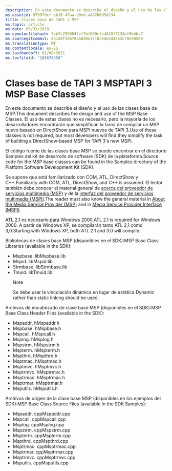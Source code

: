 ```yaml
---
description: En este documento se describe el diseño y el uso de las clases base de MSP. El uso de estas clases no es necesario, pero la mayoría de los desarrolladores encontrarán que simplifican la tarea de crear un MSP basado en DirectShow para TAPI 3S New MSPI.
ms.assetid: 97597dcf-eb18-47aa-b0ed-a43286d5d134
title: Clases base de TAPI 3 MSP
ms.topic: article
ms.date: 05/31/2018
ms.openlocfilehash: 7eb7c7958847ef7bf699cfe4810f7133ef0b4bc7
ms.sourcegitcommit: 831e8f3db78ab820e1710cede244553c70e50500
ms.translationtype: MT
ms.contentlocale: es-ES
ms.lasthandoff: 01/08/2021
ms.locfileid: "105678358"
---
```

# <a name="tapi-3-msp-base-classes"></a><span data-ttu-id="cc58b-104">Clases base de TAPI 3 MSP</span><span class="sxs-lookup"><span data-stu-id="cc58b-104">TAPI 3 MSP Base Classes</span></span>

<span data-ttu-id="cc58b-105">En este documento se describe el diseño y el uso de las clases base de MSP.</span><span class="sxs-lookup"><span data-stu-id="cc58b-105">This document describes the design and use of the MSP Base Classes.</span></span> <span data-ttu-id="cc58b-106">El uso de estas clases no es necesario, pero la mayoría de los desarrolladores encontrarán que simplifican la tarea de compilar un MSP nuevo basado en DirectShow para MSPI nuevos de TAPI 3.</span><span class="sxs-lookup"><span data-stu-id="cc58b-106">Use of these classes is not required, but most developers will find they simplify the task of building a DirectShow-based MSP for TAPI 3's new MSPI.</span></span>

<span data-ttu-id="cc58b-107">El código fuente de las clases base MSP se puede encontrar en el directorio Samples del kit de desarrollo de software (SDK) de la plataforma.</span><span class="sxs-lookup"><span data-stu-id="cc58b-107">Source code for the MSP base classes can be found in the Samples directory of the Platform Software Development Kit (SDK).</span></span>

<span data-ttu-id="cc58b-108">Se supone que está familiarizado con COM, ATL, DirectShow y C++.</span><span class="sxs-lookup"><span data-stu-id="cc58b-108">Familiarity with COM, ATL, DirectShow, and C++ is assumed.</span></span> <span data-ttu-id="cc58b-109">El lector también debe conocer el material general de [acerca del proveedor de servicios multimedia (MSP)](about-the-media-service-provider-msp-.md) y de la [interfaz del proveedor de servicios multimedia (MSPI)](media-service-provider-interface-mspi-.md).</span><span class="sxs-lookup"><span data-stu-id="cc58b-109">The reader must also know the general material in [About the Media Service Provider (MSP)](about-the-media-service-provider-msp-.md) and in [Media Service Provider Interface (MSPI)](media-service-provider-interface-mspi-.md).</span></span>

<span data-ttu-id="cc58b-110">ATL 2,1 es necesario para Windows 2000.</span><span class="sxs-lookup"><span data-stu-id="cc58b-110">ATL 2.1 is required for Windows 2000.</span></span> <span data-ttu-id="cc58b-111">A partir de Windows XP, se compilarán tanto ATL 2,1 como 3,0.</span><span class="sxs-lookup"><span data-stu-id="cc58b-111">Starting with Windows XP, both ATL 2.1 and 3.0 will compile.</span></span>

<span data-ttu-id="cc58b-112">Bibliotecas de clases base MSP (disponibles en el SDK):</span><span class="sxs-lookup"><span data-stu-id="cc58b-112">MSP Base Class Libraries (available in the SDK):</span></span>

-   <span data-ttu-id="cc58b-113">Mspbase. lib</span><span class="sxs-lookup"><span data-stu-id="cc58b-113">Mspbase.lib</span></span>
-   <span data-ttu-id="cc58b-114">Mspid. lib</span><span class="sxs-lookup"><span data-stu-id="cc58b-114">Mspid.lib</span></span>
-   <span data-ttu-id="cc58b-115">Strmbase. lib</span><span class="sxs-lookup"><span data-stu-id="cc58b-115">Strmbase.lib</span></span>
-   <span data-ttu-id="cc58b-116">Tmuid. lib</span><span class="sxs-lookup"><span data-stu-id="cc58b-116">Tmuid.lib</span></span>
    > [!Note]  
    > <span data-ttu-id="cc58b-117">Se debe usar la vinculación dinámica en lugar de estática.</span><span class="sxs-lookup"><span data-stu-id="cc58b-117">Dynamic rather than static linking should be used.</span></span>

     

<span data-ttu-id="cc58b-118">Archivos de encabezado de clase base MSP (disponibles en el SDK):</span><span class="sxs-lookup"><span data-stu-id="cc58b-118">MSP Base Class Header Files (available in the SDK):</span></span>

-   <span data-ttu-id="cc58b-119">Mspaddr. h</span><span class="sxs-lookup"><span data-stu-id="cc58b-119">Mspaddr.h</span></span>
-   <span data-ttu-id="cc58b-120">Mspbase. h</span><span class="sxs-lookup"><span data-stu-id="cc58b-120">Mspbase.h</span></span>
-   <span data-ttu-id="cc58b-121">Mspcall. h</span><span class="sxs-lookup"><span data-stu-id="cc58b-121">Mspcall.h</span></span>
-   <span data-ttu-id="cc58b-122">Msplog. h</span><span class="sxs-lookup"><span data-stu-id="cc58b-122">Msplog.h</span></span>
-   <span data-ttu-id="cc58b-123">Mspstrm. h</span><span class="sxs-lookup"><span data-stu-id="cc58b-123">Mspstrm.h</span></span>
-   <span data-ttu-id="cc58b-124">Mspterm. h</span><span class="sxs-lookup"><span data-stu-id="cc58b-124">Mspterm.h</span></span>
-   <span data-ttu-id="cc58b-125">Mspthrd. h</span><span class="sxs-lookup"><span data-stu-id="cc58b-125">Mspthrd.h</span></span>
-   <span data-ttu-id="cc58b-126">Msptmac. h</span><span class="sxs-lookup"><span data-stu-id="cc58b-126">Msptmac.h</span></span>
-   <span data-ttu-id="cc58b-127">Msptmvc. h</span><span class="sxs-lookup"><span data-stu-id="cc58b-127">Msptmvc.h</span></span>
-   <span data-ttu-id="cc58b-128">Msptrmvc. h</span><span class="sxs-lookup"><span data-stu-id="cc58b-128">Msptrmvc.h</span></span>
-   <span data-ttu-id="cc58b-129">Msptrmac. h</span><span class="sxs-lookup"><span data-stu-id="cc58b-129">Msptrmac.h</span></span>
-   <span data-ttu-id="cc58b-130">Msptrmar. h</span><span class="sxs-lookup"><span data-stu-id="cc58b-130">Msptrmar.h</span></span>
-   <span data-ttu-id="cc58b-131">Msputils. h</span><span class="sxs-lookup"><span data-stu-id="cc58b-131">Msputils.h</span></span>

<span data-ttu-id="cc58b-132">Archivos de origen de la clase base MSP (disponibles en los ejemplos del SDK):</span><span class="sxs-lookup"><span data-stu-id="cc58b-132">MSP Base Class Source Files (available in the SDK Samples):</span></span>

-   <span data-ttu-id="cc58b-133">Mspaddr. cpp</span><span class="sxs-lookup"><span data-stu-id="cc58b-133">Mspaddr.cpp</span></span>
-   <span data-ttu-id="cc58b-134">Mspcall. cpp</span><span class="sxs-lookup"><span data-stu-id="cc58b-134">Mspcall.cpp</span></span>
-   <span data-ttu-id="cc58b-135">Msplog. cpp</span><span class="sxs-lookup"><span data-stu-id="cc58b-135">Msplog.cpp</span></span>
-   <span data-ttu-id="cc58b-136">Mspstrm. cpp</span><span class="sxs-lookup"><span data-stu-id="cc58b-136">Mspstrm.cpp</span></span>
-   <span data-ttu-id="cc58b-137">Mspterm. cpp</span><span class="sxs-lookup"><span data-stu-id="cc58b-137">Mspterm.cpp</span></span>
-   <span data-ttu-id="cc58b-138">Mspthrd. cpp</span><span class="sxs-lookup"><span data-stu-id="cc58b-138">Mspthrd.cpp</span></span>
-   <span data-ttu-id="cc58b-139">Msptrmac. cpp</span><span class="sxs-lookup"><span data-stu-id="cc58b-139">Msptrmac.cpp</span></span>
-   <span data-ttu-id="cc58b-140">Msptrmar. cpp</span><span class="sxs-lookup"><span data-stu-id="cc58b-140">Msptrmar.cpp</span></span>
-   <span data-ttu-id="cc58b-141">Msptrmvc. cpp</span><span class="sxs-lookup"><span data-stu-id="cc58b-141">Msptrmvc.cpp</span></span>
-   <span data-ttu-id="cc58b-142">Msputils. cpp</span><span class="sxs-lookup"><span data-stu-id="cc58b-142">Msputils.cpp</span></span>

 

 



